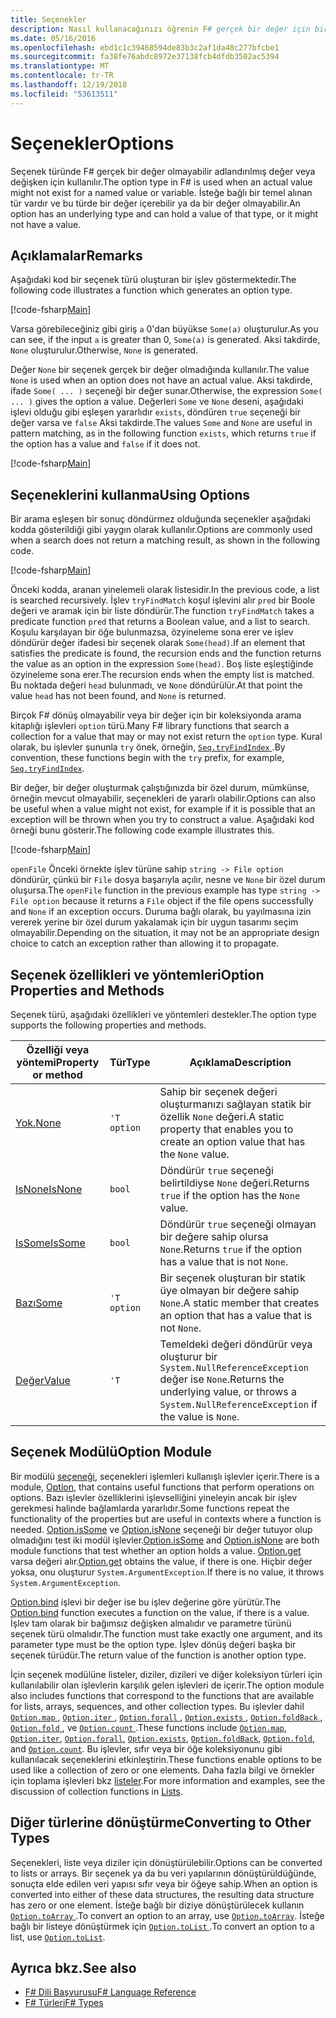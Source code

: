 ```yaml
---
title: Seçenekler
description: Nasıl kullanacağınızı öğrenin F# gerçek bir değer için bir adlandırılmış değer veya değişken mevcut olmayabilir, seçenek türleri.
ms.date: 05/16/2016
ms.openlocfilehash: ebd1c1c39468594de83b3c2af1da48c277bfcbe1
ms.sourcegitcommit: fa38fe76abdc8972e37138fcb4dfdb3502ac5394
ms.translationtype: MT
ms.contentlocale: tr-TR
ms.lasthandoff: 12/19/2018
ms.locfileid: "53613511"
---
```

# <a name="options"></a><span data-ttu-id="59b70-103">Seçenekler</span><span class="sxs-lookup"><span data-stu-id="59b70-103">Options</span></span>

<span data-ttu-id="59b70-104">Seçenek türünde F# gerçek bir değer olmayabilir adlandırılmış değer veya değişken için kullanılır.</span><span class="sxs-lookup"><span data-stu-id="59b70-104">The option type in F# is used when an actual value might not exist for a named value or variable.</span></span> <span data-ttu-id="59b70-105">İsteğe bağlı bir temel alınan tür vardır ve bu türde bir değer içerebilir ya da bir değer olmayabilir.</span><span class="sxs-lookup"><span data-stu-id="59b70-105">An option has an underlying type and can hold a value of that type, or it might not have a value.</span></span>

## <a name="remarks"></a><span data-ttu-id="59b70-106">Açıklamalar</span><span class="sxs-lookup"><span data-stu-id="59b70-106">Remarks</span></span>

<span data-ttu-id="59b70-107">Aşağıdaki kod bir seçenek türü oluşturan bir işlev göstermektedir.</span><span class="sxs-lookup"><span data-stu-id="59b70-107">The following code illustrates a function which generates an option type.</span></span>

[!code-fsharp[Main](../../../samples/snippets/fsharp/lang-ref-1/snippet1404.fs)]

<span data-ttu-id="59b70-108">Varsa görebileceğiniz gibi giriş `a` 0'dan büyükse `Some(a)` oluşturulur.</span><span class="sxs-lookup"><span data-stu-id="59b70-108">As you can see, if the input `a` is greater than 0, `Some(a)` is generated.</span></span>  <span data-ttu-id="59b70-109">Aksi takdirde, `None` oluşturulur.</span><span class="sxs-lookup"><span data-stu-id="59b70-109">Otherwise, `None` is generated.</span></span>

<span data-ttu-id="59b70-110">Değer `None` bir seçenek gerçek bir değer olmadığında kullanılır.</span><span class="sxs-lookup"><span data-stu-id="59b70-110">The value `None` is used when an option does not have an actual value.</span></span> <span data-ttu-id="59b70-111">Aksi takdirde, ifade `Some( ... )` seçeneği bir değer sunar.</span><span class="sxs-lookup"><span data-stu-id="59b70-111">Otherwise, the expression `Some( ... )` gives the option a value.</span></span> <span data-ttu-id="59b70-112">Değerleri `Some` ve `None` deseni, aşağıdaki işlevi olduğu gibi eşleşen yararlıdır `exists`, döndüren `true` seçeneği bir değer varsa ve `false` Aksi takdirde.</span><span class="sxs-lookup"><span data-stu-id="59b70-112">The values `Some` and `None` are useful in pattern matching, as in the following function `exists`, which returns `true` if the option has a value and `false` if it does not.</span></span>

[!code-fsharp[Main](../../../samples/snippets/fsharp/lang-ref-1/snippet1401.fs)]

## <a name="using-options"></a><span data-ttu-id="59b70-113">Seçeneklerini kullanma</span><span class="sxs-lookup"><span data-stu-id="59b70-113">Using Options</span></span>

<span data-ttu-id="59b70-114">Bir arama eşleşen bir sonuç döndürmez olduğunda seçenekler aşağıdaki kodda gösterildiği gibi yaygın olarak kullanılır.</span><span class="sxs-lookup"><span data-stu-id="59b70-114">Options are commonly used when a search does not return a matching result, as shown in the following code.</span></span>

[!code-fsharp[Main](../../../samples/snippets/fsharp/lang-ref-1/snippet1403.fs)]

<span data-ttu-id="59b70-115">Önceki kodda, aranan yinelemeli olarak listesidir.</span><span class="sxs-lookup"><span data-stu-id="59b70-115">In the previous code, a list is searched recursively.</span></span> <span data-ttu-id="59b70-116">İşlev `tryFindMatch` koşul işlevini alır `pred` bir Boole değeri ve aramak için bir liste döndürür.</span><span class="sxs-lookup"><span data-stu-id="59b70-116">The function `tryFindMatch` takes a predicate function `pred` that returns a Boolean value, and a list to search.</span></span> <span data-ttu-id="59b70-117">Koşulu karşılayan bir öğe bulunmazsa, özyineleme sona erer ve işlev döndürür değer ifadesi bir seçenek olarak `Some(head)`.</span><span class="sxs-lookup"><span data-stu-id="59b70-117">If an element that satisfies the predicate is found, the recursion ends and the function returns the value as an option in the expression `Some(head)`.</span></span> <span data-ttu-id="59b70-118">Boş liste eşleştiğinde özyineleme sona erer.</span><span class="sxs-lookup"><span data-stu-id="59b70-118">The recursion ends when the empty list is matched.</span></span> <span data-ttu-id="59b70-119">Bu noktada değeri `head` bulunmadı, ve `None` döndürülür.</span><span class="sxs-lookup"><span data-stu-id="59b70-119">At that point the value `head` has not been found, and `None` is returned.</span></span>

<span data-ttu-id="59b70-120">Birçok F# dönüş olmayabilir veya bir değer için bir koleksiyonda arama kitaplığı işlevleri `option` türü.</span><span class="sxs-lookup"><span data-stu-id="59b70-120">Many F# library functions that search a collection for a value that may or may not exist return the `option` type.</span></span> <span data-ttu-id="59b70-121">Kural olarak, bu işlevler şununla `try` önek, örneğin, [ `Seq.tryFindIndex` ](https://msdn.microsoft.com/library/c357b221-edf6-4f68-bf40-82a3156d945a).</span><span class="sxs-lookup"><span data-stu-id="59b70-121">By convention, these functions begin with the `try` prefix, for example, [`Seq.tryFindIndex`](https://msdn.microsoft.com/library/c357b221-edf6-4f68-bf40-82a3156d945a).</span></span>

<span data-ttu-id="59b70-122">Bir değer, bir değer oluşturmak çalıştığınızda bir özel durum, mümkünse, örneğin mevcut olmayabilir, seçenekleri de yararlı olabilir.</span><span class="sxs-lookup"><span data-stu-id="59b70-122">Options can also be useful when a value might not exist, for example if it is possible that an exception will be thrown when you try to construct a value.</span></span> <span data-ttu-id="59b70-123">Aşağıdaki kod örneği bunu gösterir.</span><span class="sxs-lookup"><span data-stu-id="59b70-123">The following code example illustrates this.</span></span>

[!code-fsharp[Main](../../../samples/snippets/fsharp/lang-ref-1/snippet1402.fs)]

<span data-ttu-id="59b70-124">`openFile` Önceki örnekte işlev türüne sahip `string -> File option` döndürür, çünkü bir `File` dosya başarıyla açılır, nesne ve `None` bir özel durum oluşursa.</span><span class="sxs-lookup"><span data-stu-id="59b70-124">The `openFile` function in the previous example has type `string -> File option` because it returns a `File` object if the file opens successfully and `None` if an exception occurs.</span></span> <span data-ttu-id="59b70-125">Duruma bağlı olarak, bu yayılmasına izin vererek yerine bir özel durum yakalamak için bir uygun tasarımı seçim olmayabilir.</span><span class="sxs-lookup"><span data-stu-id="59b70-125">Depending on the situation, it may not be an appropriate design choice to catch an exception rather than allowing it to propagate.</span></span>

## <a name="option-properties-and-methods"></a><span data-ttu-id="59b70-126">Seçenek özellikleri ve yöntemleri</span><span class="sxs-lookup"><span data-stu-id="59b70-126">Option Properties and Methods</span></span>

<span data-ttu-id="59b70-127">Seçenek türü, aşağıdaki özellikleri ve yöntemleri destekler.</span><span class="sxs-lookup"><span data-stu-id="59b70-127">The option type supports the following properties and methods.</span></span>

|<span data-ttu-id="59b70-128">Özelliği veya yöntemi</span><span class="sxs-lookup"><span data-stu-id="59b70-128">Property or method</span></span>|<span data-ttu-id="59b70-129">Tür</span><span class="sxs-lookup"><span data-stu-id="59b70-129">Type</span></span>|<span data-ttu-id="59b70-130">Açıklama</span><span class="sxs-lookup"><span data-stu-id="59b70-130">Description</span></span>|
|------------------|----|-----------|
|[<span data-ttu-id="59b70-131">Yok.</span><span class="sxs-lookup"><span data-stu-id="59b70-131">None</span></span>](https://msdn.microsoft.com/library/83ef260a-aa33-4e6f-aee6-b9bf0a461476)|`'T option`|<span data-ttu-id="59b70-132">Sahip bir seçenek değeri oluşturmanızı sağlayan statik bir özellik `None` değeri.</span><span class="sxs-lookup"><span data-stu-id="59b70-132">A static property that enables you to create an option value that has the `None` value.</span></span>|
|[<span data-ttu-id="59b70-133">IsNone</span><span class="sxs-lookup"><span data-stu-id="59b70-133">IsNone</span></span>](https://msdn.microsoft.com/library/f08532ca-1716-4f60-ae59-8ef6256df234)|`bool`|<span data-ttu-id="59b70-134">Döndürür `true` seçeneği belirtildiyse `None` değeri.</span><span class="sxs-lookup"><span data-stu-id="59b70-134">Returns `true` if the option has the `None` value.</span></span>|
|[<span data-ttu-id="59b70-135">IsSome</span><span class="sxs-lookup"><span data-stu-id="59b70-135">IsSome</span></span>](https://msdn.microsoft.com/library/c5088d51-c5d7-425f-a77f-12c379bb356f)|`bool`|<span data-ttu-id="59b70-136">Döndürür `true` seçeneği olmayan bir değere sahip olursa `None`.</span><span class="sxs-lookup"><span data-stu-id="59b70-136">Returns `true` if the option has a value that is not `None`.</span></span>|
|[<span data-ttu-id="59b70-137">Bazı</span><span class="sxs-lookup"><span data-stu-id="59b70-137">Some</span></span>](https://msdn.microsoft.com/library/12f048d2-e293-4596-accb-de036ecd63fc)|`'T option`|<span data-ttu-id="59b70-138">Bir seçenek oluşturan bir statik üye olmayan bir değere sahip `None`.</span><span class="sxs-lookup"><span data-stu-id="59b70-138">A static member that creates an option that has a value that is not `None`.</span></span>|
|[<span data-ttu-id="59b70-139">Değer</span><span class="sxs-lookup"><span data-stu-id="59b70-139">Value</span></span>](https://msdn.microsoft.com/library/c79f68e8-11fd-45b1-a053-e8fc38b56df7)|`'T`|<span data-ttu-id="59b70-140">Temeldeki değeri döndürür veya oluşturur bir `System.NullReferenceException` değer ise `None`.</span><span class="sxs-lookup"><span data-stu-id="59b70-140">Returns the underlying value, or throws a `System.NullReferenceException` if the value is `None`.</span></span>|

## <a name="option-module"></a><span data-ttu-id="59b70-141">Seçenek Modülü</span><span class="sxs-lookup"><span data-stu-id="59b70-141">Option Module</span></span>

<span data-ttu-id="59b70-142">Bir modülü [seçeneği](https://msdn.microsoft.com/library/e615e4d3-bbbb-49ba-addc-6061ea2e2f4c), seçenekleri işlemleri kullanışlı işlevler içerir.</span><span class="sxs-lookup"><span data-stu-id="59b70-142">There is a module, [Option](https://msdn.microsoft.com/library/e615e4d3-bbbb-49ba-addc-6061ea2e2f4c), that contains useful functions that perform operations on options.</span></span> <span data-ttu-id="59b70-143">Bazı işlevler özelliklerini işlevselliğini yineleyin ancak bir işlev gerekmesi halinde bağlamlarda yararlıdır.</span><span class="sxs-lookup"><span data-stu-id="59b70-143">Some functions repeat the functionality of the properties but are useful in contexts where a function is needed.</span></span> <span data-ttu-id="59b70-144">[Option.isSome](https://msdn.microsoft.com/library/41ad0857-5672-4326-84b5-c33dc43dcf79) ve [Option.isNone](https://msdn.microsoft.com/library/73db6a53-15e7-40a6-94f9-a0049e5f4819) seçeneği bir değer tutuyor olup olmadığını test iki modül işlevler.</span><span class="sxs-lookup"><span data-stu-id="59b70-144">[Option.isSome](https://msdn.microsoft.com/library/41ad0857-5672-4326-84b5-c33dc43dcf79) and [Option.isNone](https://msdn.microsoft.com/library/73db6a53-15e7-40a6-94f9-a0049e5f4819) are both module functions that test whether an option holds a value.</span></span> <span data-ttu-id="59b70-145">[Option.get](https://msdn.microsoft.com/library/803e9fcb-6edd-4910-808c-25f08cbc55ea) varsa değeri alır.</span><span class="sxs-lookup"><span data-stu-id="59b70-145">[Option.get](https://msdn.microsoft.com/library/803e9fcb-6edd-4910-808c-25f08cbc55ea) obtains the value, if there is one.</span></span> <span data-ttu-id="59b70-146">Hiçbir değer yoksa, onu oluşturur `System.ArgumentException`.</span><span class="sxs-lookup"><span data-stu-id="59b70-146">If there is no value, it throws `System.ArgumentException`.</span></span>

<span data-ttu-id="59b70-147">[Option.bind](https://msdn.microsoft.com/library/c3406192-24ac-49b5-bc3b-8f805187f1c0) işlevi bir değer ise bu işlev değerine göre yürütür.</span><span class="sxs-lookup"><span data-stu-id="59b70-147">The [Option.bind](https://msdn.microsoft.com/library/c3406192-24ac-49b5-bc3b-8f805187f1c0) function executes a function on the value, if there is a value.</span></span> <span data-ttu-id="59b70-148">İşlev tam olarak bir bağımsız değişken almalıdır ve parametre türünü seçenek türü olmalıdır.</span><span class="sxs-lookup"><span data-stu-id="59b70-148">The function must take exactly one argument, and its parameter type must be the option type.</span></span> <span data-ttu-id="59b70-149">İşlev dönüş değeri başka bir seçenek türüdür.</span><span class="sxs-lookup"><span data-stu-id="59b70-149">The return value of the function is another option type.</span></span>

<span data-ttu-id="59b70-150">İçin seçenek modülüne listeler, diziler, dizileri ve diğer koleksiyon türleri için kullanılabilir olan işlevlerin karşılık gelen işlevleri de içerir.</span><span class="sxs-lookup"><span data-stu-id="59b70-150">The option module also includes functions that correspond to the functions that are available for lists, arrays, sequences, and other collection types.</span></span> <span data-ttu-id="59b70-151">Bu işlevler dahil [ `Option.map` ](https://msdn.microsoft.com/library/91a20385-7e73-40c2-9adc-635e86d6a622), [ `Option.iter` ](https://msdn.microsoft.com/library/83389eef-3dff-4074-b4cc-f69581c25191), [ `Option.forall` ](https://msdn.microsoft.com/library/ba884586-5eae-49c5-9e36-05481c1c3428), [ `Option.exists` ](https://msdn.microsoft.com/library/a606d2d4-fddc-4eab-ab37-c6138fb7ad99), [ `Option.foldBack` ](https://msdn.microsoft.com/library/a882fbaf-c019-46f0-b4f5-b8c2b8b90ffb), [ `Option.fold` ](https://msdn.microsoft.com/library/af896794-3d53-406c-9411-316cd5c33ad8), ve [ `Option.count` ](https://msdn.microsoft.com/library/2dac83a9-684e-4d0f-b50e-ff722a8bb876).</span><span class="sxs-lookup"><span data-stu-id="59b70-151">These functions include [`Option.map`](https://msdn.microsoft.com/library/91a20385-7e73-40c2-9adc-635e86d6a622), [`Option.iter`](https://msdn.microsoft.com/library/83389eef-3dff-4074-b4cc-f69581c25191), [`Option.forall`](https://msdn.microsoft.com/library/ba884586-5eae-49c5-9e36-05481c1c3428), [`Option.exists`](https://msdn.microsoft.com/library/a606d2d4-fddc-4eab-ab37-c6138fb7ad99), [`Option.foldBack`](https://msdn.microsoft.com/library/a882fbaf-c019-46f0-b4f5-b8c2b8b90ffb), [`Option.fold`](https://msdn.microsoft.com/library/af896794-3d53-406c-9411-316cd5c33ad8), and [`Option.count`](https://msdn.microsoft.com/library/2dac83a9-684e-4d0f-b50e-ff722a8bb876).</span></span> <span data-ttu-id="59b70-152">Bu işlevler, sıfır veya bir öğe koleksiyonunu gibi kullanılacak seçeneklerini etkinleştirin.</span><span class="sxs-lookup"><span data-stu-id="59b70-152">These functions enable options to be used like a collection of zero or one elements.</span></span> <span data-ttu-id="59b70-153">Daha fazla bilgi ve örnekler için toplama işlevleri bkz [listeler](lists.md).</span><span class="sxs-lookup"><span data-stu-id="59b70-153">For more information and examples, see the discussion of collection functions in [Lists](lists.md).</span></span>

## <a name="converting-to-other-types"></a><span data-ttu-id="59b70-154">Diğer türlerine dönüştürme</span><span class="sxs-lookup"><span data-stu-id="59b70-154">Converting to Other Types</span></span>

<span data-ttu-id="59b70-155">Seçenekleri, liste veya diziler için dönüştürülebilir.</span><span class="sxs-lookup"><span data-stu-id="59b70-155">Options can be converted to lists or arrays.</span></span> <span data-ttu-id="59b70-156">Bir seçenek ya da bu veri yapılarının dönüştürüldüğünde, sonuçta elde edilen veri yapısı sıfır veya bir öğeye sahip.</span><span class="sxs-lookup"><span data-stu-id="59b70-156">When an option is converted into either of these data structures, the resulting data structure has zero or one element.</span></span> <span data-ttu-id="59b70-157">İsteğe bağlı bir diziye dönüştürülecek kullanın [ `Option.toArray` ](https://msdn.microsoft.com/library/c8044873-ba17-4b52-8231-eb1a28318c64).</span><span class="sxs-lookup"><span data-stu-id="59b70-157">To convert an option to an array, use [`Option.toArray`](https://msdn.microsoft.com/library/c8044873-ba17-4b52-8231-eb1a28318c64).</span></span> <span data-ttu-id="59b70-158">İsteğe bağlı bir listeye dönüştürmek için [ `Option.toList` ](https://msdn.microsoft.com/library/5f1af295-9fa9-40ad-b4a1-3578d94d44e1).</span><span class="sxs-lookup"><span data-stu-id="59b70-158">To convert an option to a list, use [`Option.toList`](https://msdn.microsoft.com/library/5f1af295-9fa9-40ad-b4a1-3578d94d44e1).</span></span>

## <a name="see-also"></a><span data-ttu-id="59b70-159">Ayrıca bkz.</span><span class="sxs-lookup"><span data-stu-id="59b70-159">See also</span></span>

- [<span data-ttu-id="59b70-160">F# Dili Başvurusu</span><span class="sxs-lookup"><span data-stu-id="59b70-160">F# Language Reference</span></span>](index.md)
- [<span data-ttu-id="59b70-161">F# Türleri</span><span class="sxs-lookup"><span data-stu-id="59b70-161">F# Types</span></span>](fsharp-types.md)